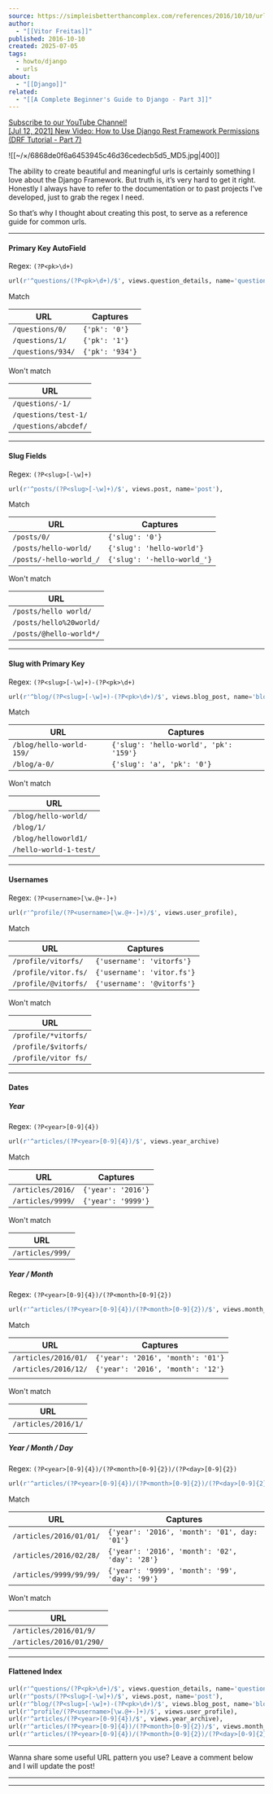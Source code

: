 ```yaml
---
source: https://simpleisbetterthancomplex.com/references/2016/10/10/url-patterns.html
author:
  - "[[Vitor Freitas]]"
published: 2016-10-10
created: 2025-07-05
tags:
  - howto/django
  - urls
about:
  - "[[Django]]"
related:
  - "[[A Complete Beginner's Guide to Django - Part 3]]"
---
```

[Subscribe to our YouTube Channel!](https://www.youtube.com/VitorFreitas?sub_confirmation=1)  
[\[Jul 12, 2021\] New Video: How to Use Django Rest Framework Permissions (DRF Tutorial - Part 7)](https://youtu.be/Udf4VbtM92Y)

![[~/×/6868de0f6a6453945c46d36cedecb5d5_MD5.jpg|400]] 

The ability to create beautiful and meaningful urls is certainly something I love about the Django Framework. But truth is, it’s very hard to get it right. Honestly I always have to refer to the documentation or to past projects I’ve developed, just to grab the regex I need.

So that’s why I thought about creating this post, to serve as a reference guide for common urls.

---
#### Primary Key AutoField

Regex: `(?P<pk>\d+)`

```python
url(r'^questions/(?P<pk>\d+)/$', views.question_details, name='question_details'),
```

Match

| URL | Captures |
| --- | --- |
| `/questions/0/` | `{'pk': '0'}` |
| `/questions/1/` | `{'pk': '1'}` |
| `/questions/934/` | `{'pk': '934'}` |

Won't match

| URL |
| --- |
| `/questions/-1/` |
| `/questions/test-1/` |
| `/questions/abcdef/` |

---

#### Slug Fields

Regex: `(?P<slug>[-\w]+)`

```python
url(r'^posts/(?P<slug>[-\w]+)/$', views.post, name='post'),
```

Match

| URL | Captures |
| --- | --- |
| `/posts/0/` | `{'slug': '0'}` |
| `/posts/hello-world/` | `{'slug': 'hello-world'}` |
| `/posts/-hello-world_/` | `{'slug': '-hello-world_'}` |

Won't match

| URL |
| --- |
| `/posts/hello world/` |
| `/posts/hello%20world/` |
| `/posts/@hello-world*/` |

---

#### Slug with Primary Key

Regex: `(?P<slug>[-\w]+)-(?P<pk>\d+)`

```python
url(r'^blog/(?P<slug>[-\w]+)-(?P<pk>\d+)/$', views.blog_post, name='blog_post'),
```

Match

| URL | Captures |
| --- | --- |
| `/blog/hello-world-159/` | `{'slug': 'hello-world', 'pk': '159'}` |
| `/blog/a-0/` | `{'slug': 'a', 'pk': '0'}` |

Won't match

| URL |
| --- |
| `/blog/hello-world/` |
| `/blog/1/` |
| `/blog/helloworld1/` |
| `/hello-world-1-test/` |

---

#### Usernames

Regex: `(?P<username>[\w.@+-]+)`

```python
url(r'^profile/(?P<username>[\w.@+-]+)/$', views.user_profile),
```

Match

| URL | Captures |
| --- | --- |
| `/profile/vitorfs/` | `{'username': 'vitorfs'}` |
| `/profile/vitor.fs/` | `{'username': 'vitor.fs'}` |
| `/profile/@vitorfs/` | `{'username': '@vitorfs'}` |

Won't match

| URL |
| --- |
| `/profile/*vitorfs/` |
| `/profile/$vitorfs/` |
| `/profile/vitor fs/` |

---

#### Dates

##### Year

Regex: `(?P<year>[0-9]{4})`

```python
url(r'^articles/(?P<year>[0-9]{4})/$', views.year_archive)
```

Match

| URL | Captures |
| --- | --- |
| `/articles/2016/` | `{'year': '2016'}` |
| `/articles/9999/` | `{'year': '9999'}` |

Won't match

| URL |
| --- |
| `/articles/999/` |

##### Year / Month

Regex: `(?P<year>[0-9]{4})/(?P<month>[0-9]{2})`

```python
url(r'^articles/(?P<year>[0-9]{4})/(?P<month>[0-9]{2})/$', views.month_archive),
```

Match

| URL                  | Captures                          |
| -------------------- | --------------------------------- |
| `/articles/2016/01/` | `{'year': '2016', 'month': '01'}` |
| `/articles/2016/12/` | `{'year': '2016', 'month': '12'}` |
|                      |                                   |

Won't match

| URL                 |
| ------------------- |
| `/articles/2016/1/` |
|                     |

##### Year / Month / Day

Regex: `(?P<year>[0-9]{4})/(?P<month>[0-9]{2})/(?P<day>[0-9]{2})`

```python
url(r'^articles/(?P<year>[0-9]{4})/(?P<month>[0-9]{2})/(?P<day>[0-9]{2})/$', views.article_detail)
```

Match

| URL | Captures |
| --- | --- |
| `/articles/2016/01/01/` | `{'year': '2016', 'month': '01', day: '01'}` |
| `/articles/2016/02/28/` | `{'year': '2016', 'month': '02', 'day': '28'}` |
| `/articles/9999/99/99/` | `{'year': '9999', 'month': '99', 'day': '99'}` |

Won't match

| URL |
| --- |
| `/articles/2016/01/9/` |
| `/articles/2016/01/290/` |

---

#### Flattened Index

```python
url(r'^questions/(?P<pk>\d+)/$', views.question_details, name='question_details'),
url(r'^posts/(?P<slug>[-\w]+)/$', views.post, name='post'),
url(r'^blog/(?P<slug>[-\w]+)-(?P<pk>\d+)/$', views.blog_post, name='blog_post'),
url(r'^profile/(?P<username>[\w.@+-]+)/$', views.user_profile),
url(r'^articles/(?P<year>[0-9]{4})/$', views.year_archive),
url(r'^articles/(?P<year>[0-9]{4})/(?P<month>[0-9]{2})/$', views.month_archive),
url(r'^articles/(?P<year>[0-9]{4})/(?P<month>[0-9]{2})/(?P<day>[0-9]{2})/$', views.article_detail)
```

---

Wanna share some useful URL pattern you use? Leave a comment below and I will update the post!

---

---